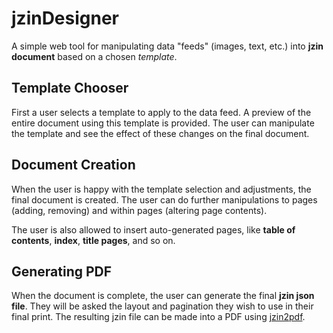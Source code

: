 # jzinDesigner

A simple web tool for manipulating data "feeds" (images, text, etc.) into **jzin document** based on a chosen _template_.

## Template Chooser

First a user selects a template to apply to the data feed.  A preview of the entire document using this template is provided.
The user can manipulate the template and see the effect of these changes on the final document.

## Document Creation

When the user is happy with the template selection and adjustments, the final document is created.  The user can do further manipulations
to pages (adding, removing) and within pages (altering page contents).

The user is also allowed to insert auto-generated pages, like **table of contents**, **index**, **title pages**, and so on.


## Generating PDF

When the document is complete, the user can generate the final **jzin json file**.  They will be asked the layout and pagination they wish to
use in their final print.  The resulting jzin file can be made into a PDF using [jzin2pdf](../jzin2pdf).
